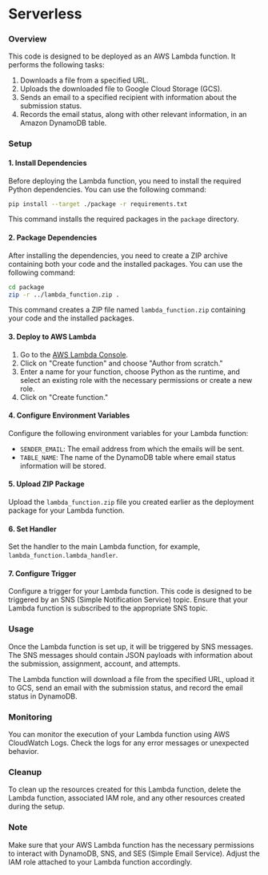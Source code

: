 # Serverless

### Overview

This code is designed to be deployed as an AWS Lambda function. It performs the following tasks:

1. Downloads a file from a specified URL.
2. Uploads the downloaded file to Google Cloud Storage (GCS).
3. Sends an email to a specified recipient with information about the submission status.
4. Records the email status, along with other relevant information, in an Amazon DynamoDB table.

### Setup

#### 1. Install Dependencies

Before deploying the Lambda function, you need to install the required Python dependencies. You can use the following command:

```bash
pip install --target ./package -r requirements.txt
```

This command installs the required packages in the `package` directory.

#### 2. Package Dependencies

After installing the dependencies, you need to create a ZIP archive containing both your code and the installed packages. You can use the following command:

```bash
cd package
zip -r ../lambda_function.zip .
```

This command creates a ZIP file named `lambda_function.zip` containing your code and the installed packages.

#### 3. Deploy to AWS Lambda

1. Go to the [AWS Lambda Console](https://console.aws.amazon.com/lambda/).
2. Click on "Create function" and choose "Author from scratch."
3. Enter a name for your function, choose Python as the runtime, and select an existing role with the necessary permissions or create a new role.
4. Click on "Create function."

#### 4. Configure Environment Variables

Configure the following environment variables for your Lambda function:

- `SENDER_EMAIL`: The email address from which the emails will be sent.
- `TABLE_NAME`: The name of the DynamoDB table where email status information will be stored.

#### 5. Upload ZIP Package

Upload the `lambda_function.zip` file you created earlier as the deployment package for your Lambda function.

#### 6. Set Handler

Set the handler to the main Lambda function, for example, `lambda_function.lambda_handler`.

#### 7. Configure Trigger

Configure a trigger for your Lambda function. This code is designed to be triggered by an SNS (Simple Notification Service) topic. Ensure that your Lambda function is subscribed to the appropriate SNS topic.

### Usage

Once the Lambda function is set up, it will be triggered by SNS messages. The SNS messages should contain JSON payloads with information about the submission, assignment, account, and attempts.

The Lambda function will download a file from the specified URL, upload it to GCS, send an email with the submission status, and record the email status in DynamoDB.

### Monitoring

You can monitor the execution of your Lambda function using AWS CloudWatch Logs. Check the logs for any error messages or unexpected behavior.

### Cleanup

To clean up the resources created for this Lambda function, delete the Lambda function, associated IAM role, and any other resources created during the setup.

### Note

Make sure that your AWS Lambda function has the necessary permissions to interact with DynamoDB, SNS, and SES (Simple Email Service). Adjust the IAM role attached to your Lambda function accordingly.
